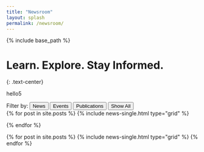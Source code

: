 ```yaml
---
title: "Newsroom"
layout: splash
permalink: /newsroom/
---
```


{% include base_path %}


<h1 class="page__title">Learn. Explore. Stay Informed.</h1>
{: .text-center}

hello5

<div class="button-group filters-button-group">
  <label>Filter by: </label>  
  <button class="btn btn--inverse-news btn--news" data-filter="item-news">News</button>
  <button class="btn btn--inverse-events btn--events" data-filter="item-events">Events</button>
  <button class="btn btn--inverse-publications btn--publications" data-filter="item-publications">Publications</button>
  <button class="btn btn--inverse btn--reset" data-filter="*">Show All</button>
</div>


<div class="grid__wrapper">
  {% for post in site.posts %}
  {% include news-single.html type="grid" %}
  
  {% endfor %}
</div>

<div class="hidden" id="grid__full">
  {% for post in site.posts %}
  {% include news-single.html type="grid" %}
  {% endfor %}
</div>
